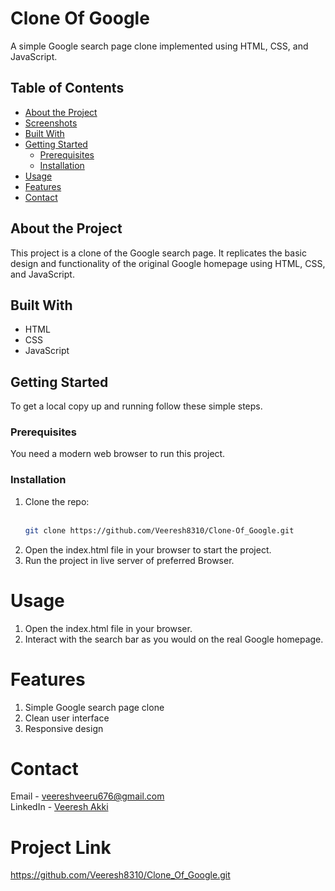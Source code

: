 # Clone Of Google

A simple Google search page clone implemented using HTML, CSS, and JavaScript.

## Table of Contents

- [About the Project](#about-the-project)
- [Screenshots](#screenshots)
- [Built With](#built-with)
- [Getting Started](#getting-started)
  - [Prerequisites](#prerequisites)
  - [Installation](#installation)
- [Usage](#usage)
- [Features](#features)
- [Contact](#contact)

## About the Project

This project is a clone of the Google search page. It replicates the basic design and functionality of the original Google homepage using HTML, CSS, and JavaScript.



## Built With

- HTML
- CSS
- JavaScript

## Getting Started

To get a local copy up and running follow these simple steps.

### Prerequisites

You need a modern web browser to run this project.

### Installation

1. Clone the repo:<br><br>
   ```sh
   git clone https://github.com/Veeresh8310/Clone-Of_Google.git
2. Open the index.html file in your browser to start the project.
3. Run the project in live server of preferred Browser.
   
# Usage
1. Open the index.html file in your browser.
2. Interact with the search bar as you would on the real Google homepage.
   
# Features
1. Simple Google search page clone
2. Clean user interface
3. Responsive design

# Contact
Email - veereshveeru676@gmail.com<br>
LinkedIn - [Veeresh Akki](https://www.linkedin.com/in/veeresh-akki-982638249?trk=contact-info)

# Project Link
   https://github.com/Veeresh8310/Clone_Of_Google.git
